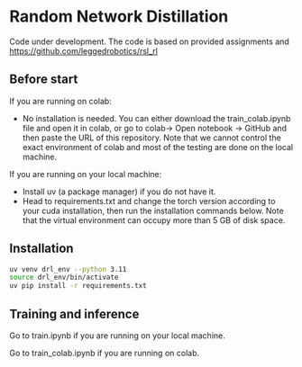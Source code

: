 # Random Network Distillation 

Code under development. The code is based on provided assignments and https://github.com/leggedrobotics/rsl_rl

## Before start
If you are running on colab: 
* No installation is needed. You can either download the train_colab.ipynb file and open it in colab, or go to colab-> Open notebook -> GitHub and then paste the URL of this repository. Note that we cannot control the exact environment of colab and most of the testing are done on the local machine.

If you are running on your local machine: 
* Install uv (a package manager) if you do not have it.
* Head to requirements.txt and change the torch version according to your cuda installation, then run the installation commands below. Note that the virtual environment can occupy more than 5 GB of disk space.

## Installation 
```bash 
uv venv drl_env --python 3.11
source drl_env/bin/activate
uv pip install -r requirements.txt
```

## Training and inference
Go to train.ipynb if you are running on your local machine. 

Go to train_colab.ipynb if you are running on colab.
